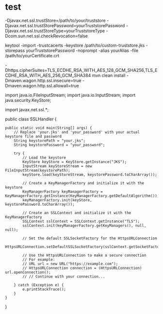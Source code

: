 # test

-Djavax.net.ssl.trustStore=/path/to/your/truststore -Djavax.net.ssl.trustStorePassword=yourTruststorePassword -Djavax.net.ssl.trustStoreType=yourTruststoreType -Dcom.sun.net.ssl.checkRevocation=false


keytool -import -trustcacerts -keystore /path/to/custom-truststore.jks -storepass yourTruststorePassword -noprompt -alias yourAlias -file /path/to/yourCertificate.crt

-Dhttps.cipherSuites=TLS_ECDHE_RSA_WITH_AES_128_GCM_SHA256,TLS_ECDHE_RSA_WITH_AES_256_GCM_SHA384
mvn clean install -Dmaven.wagon.http.ssl.insecure=true -Dmaven.wagon.http.ssl.allowall=true


import java.io.FileInputStream;
import java.io.InputStream;
import java.security.KeyStore;

import javax.net.ssl.*;

public class SSLHandler {

    public static void main(String[] args) {
        // Replace 'your.jks' and 'your_password' with your actual keystore file and password
        String keystorePath = "your.jks";
        String keystorePassword = "your_password";

        try {
            // Load the keystore
            KeyStore keyStore = KeyStore.getInstance("JKS");
            InputStream keyStoreStream = new FileInputStream(keystorePath);
            keyStore.load(keyStoreStream, keystorePassword.toCharArray());

            // Create a KeyManagerFactory and initialize it with the keystore
            KeyManagerFactory keyManagerFactory = KeyManagerFactory.getInstance(KeyManagerFactory.getDefaultAlgorithm());
            keyManagerFactory.init(keyStore, keystorePassword.toCharArray());

            // Create an SSLContext and initialize it with the KeyManagerFactory
            SSLContext sslContext = SSLContext.getInstance("TLS");
            sslContext.init(keyManagerFactory.getKeyManagers(), null, null);

            // Set the default SSLSocketFactory for the HttpsURLConnection
            HttpsURLConnection.setDefaultSSLSocketFactory(sslContext.getSocketFactory());

            // Use the HttpsURLConnection to make a secure connection
            // For example:
            // URL url = new URL("https://example.com");
            // HttpsURLConnection connection = (HttpsURLConnection) url.openConnection();
            // // Continue with your connection...

        } catch (Exception e) {
            e.printStackTrace();
        }
    }
}
